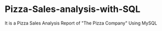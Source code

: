 # Pizza-Sales-analysis-with-SQL
It is a Pizza Sales Analysis Report of "The Pizza Company" Using MySQL 

